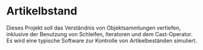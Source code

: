 # Artikelbstand
Dieses Projekt soll das Verständnis von Objektsammlungen vertiefen, inklusive der Benutzung von Schleifen, Iteratoren und dem Cast-Operator.
Es wird eine typische Software zur Kontrolle von Artikelbeständen simuliert.
